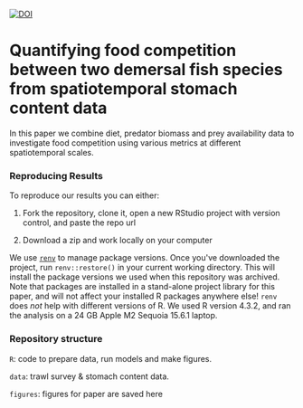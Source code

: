 [![DOI](https://zenodo.org/badge/419595986.svg)](https://doi.org/10.5281/zenodo.17301283)

# Quantifying food competition between two demersal fish species from spatiotemporal stomach content data

In this paper we combine diet, predator biomass and prey availability data to investigate food competition using various metrics at different spatiotemporal scales.

### Reproducing Results

To reproduce our results you can either:

1. Fork the repository, clone it, open a new RStudio project with version control, and paste the repo url

2. Download a zip and work locally on your computer

We use [`renv`](https://rstudio.github.io/renv/articles/renv.html) to manage package versions. Once you've downloaded the project, run `renv::restore()` in your current working directory. This will install the package versions we used when this repository was archived. Note that packages are installed in a stand-alone project library for this paper, and will not affect your installed R packages anywhere else! `renv` does *not* help with different versions of R. We used R version 4.3.2, and ran the analysis on a 24 GB Apple M2 Sequoia 15.6.1 laptop.

### Repository structure

`R`: code to prepare data, run models and make figures.

`data`: trawl survey & stomach content data.

`figures`: figures for paper are saved here
